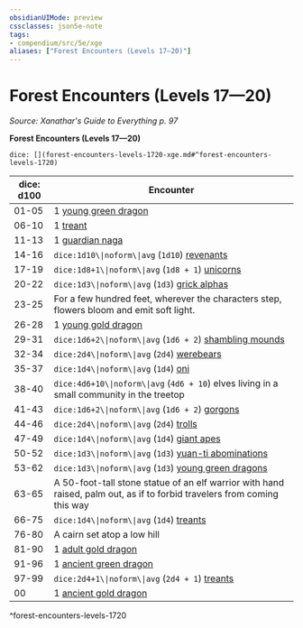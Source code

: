 ```yaml
---
obsidianUIMode: preview
cssclasses: json5e-note
tags:
- compendium/src/5e/xge
aliases: ["Forest Encounters (Levels 17—20)"]
---
```

# Forest Encounters (Levels 17—20)
*Source: Xanathar's Guide to Everything p. 97* 

**Forest Encounters (Levels 17—20)**

`dice: [](forest-encounters-levels-1720-xge.md#^forest-encounters-levels-1720)`

| dice: d100 | Encounter |
|------------|-----------|
| 01-05 | 1 [young green dragon](2-Mechanics/CLI/bestiary/dragon/young-green-dragon.md) |
| 06-10 | 1 [treant](2-Mechanics/CLI/bestiary/plant/treant.md) |
| 11-13 | 1 [guardian naga](2-Mechanics/CLI/bestiary/monstrosity/guardian-naga.md) |
| 14-16 | `dice:1d10\\|noform\\|avg` (`1d10`) [revenants](2-Mechanics/CLI/bestiary/undead/revenant.md) |
| 17-19 | `dice:1d8+1\\|noform\\|avg` (`1d8 + 1`) [unicorns](2-Mechanics/CLI/bestiary/celestial/unicorn.md) |
| 20-22 | `dice:1d3\\|noform\\|avg` (`1d3`) [grick alphas](2-Mechanics/CLI/bestiary/monstrosity/grick-alpha.md) |
| 23-25 | For a few hundred feet, wherever the characters step, flowers bloom and emit soft light. |
| 26-28 | 1 [young gold dragon](2-Mechanics/CLI/bestiary/dragon/young-gold-dragon.md) |
| 29-31 | `dice:1d6+2\\|noform\\|avg` (`1d6 + 2`) [shambling mounds](2-Mechanics/CLI/bestiary/plant/shambling-mound.md) |
| 32-34 | `dice:2d4\\|noform\\|avg` (`2d4`) [werebears](2-Mechanics/CLI/bestiary/humanoid/werebear.md) |
| 35-37 | `dice:1d4\\|noform\\|avg` (`1d4`) [oni](2-Mechanics/CLI/bestiary/giant/oni.md) |
| 38-40 | `dice:4d6+10\\|noform\\|avg` (`4d6 + 10`) elves living in a small community in the treetop |
| 41-43 | `dice:1d6+2\\|noform\\|avg` (`1d6 + 2`) [gorgons](2-Mechanics/CLI/bestiary/monstrosity/gorgon.md) |
| 44-46 | `dice:2d4\\|noform\\|avg` (`2d4`) [trolls](2-Mechanics/CLI/bestiary/giant/troll.md) |
| 47-49 | `dice:1d4\\|noform\\|avg` (`1d4`) [giant apes](2-Mechanics/CLI/bestiary/beast/giant-ape.md) |
| 50-52 | `dice:1d3\\|noform\\|avg` (`1d3`) [yuan-ti abominations](2-Mechanics/CLI/bestiary/monstrosity/yuan-ti-abomination.md) |
| 53-62 | `dice:1d3\\|noform\\|avg` (`1d3`) [young green dragons](2-Mechanics/CLI/bestiary/dragon/young-green-dragon.md) |
| 63-65 | A 50-foot-tall stone statue of an elf warrior with hand raised, palm out, as if to forbid travelers from coming this way |
| 66-75 | `dice:1d4\\|noform\\|avg` (`1d4`) [treants](2-Mechanics/CLI/bestiary/plant/treant.md) |
| 76-80 | A cairn set atop a low hill |
| 81-90 | 1 [adult gold dragon](2-Mechanics/CLI/bestiary/dragon/adult-gold-dragon.md) |
| 91-96 | 1 [ancient green dragon](2-Mechanics/CLI/bestiary/dragon/ancient-green-dragon.md) |
| 97-99 | `dice:2d4+1\\|noform\\|avg` (`2d4 + 1`) [treants](2-Mechanics/CLI/bestiary/plant/treant.md) |
| 00 | 1 [ancient gold dragon](2-Mechanics/CLI/bestiary/dragon/ancient-gold-dragon.md) |
^forest-encounters-levels-1720